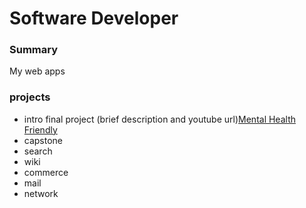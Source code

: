 # Software Developer
### Summary
My web apps
### projects
- intro final project (brief description and youtube url)[Mental Health Friendly](https://youtu.be/jlg6HBfeNPY)
- capstone
- search
- wiki
- commerce
- mail
- network

